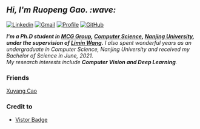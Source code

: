 <!-- Greeting -->
<h2><em> Hi, I'm Ruopeng Gao. :wave: </em></h2>

<!-- Personal Badges -->
<!-- ![sumy7](https://visitor-badge.glitch.me/badge?page_id=HELLORPG.profile)
<!-- 这部分统计仅从添加了这条语句之后，第一次访问开始计数 -->
[![Linkedin](https://img.shields.io/badge/-Ruopeng_Gao-blue?style=flat&logo=Linkedin&logoColor=white&&link=https://www.linkedin.com/in/ruopeng-gao-590500203/)](https://www.linkedin.com/in/ruopeng-gao-590500203/)
[![Gmail](https://img.shields.io/badge/-Ruopeng_Gao-c14438?style=flat&logo=Gmail&logoColor=white)](mailto:ruopenggao@gmail.com)
[![Profile](https://visitor-badge.glitch.me/badge?page_id=HELLORPG.profile&left_text=Profile%20Visitors)](https://github.com/HELLORPG)
[![GitHub](https://img.shields.io/github/followers/HELLORPG?label=follow&style=social)](https://github.com/HELLORPG)
<!-- ![](https://komarev.com/ghpvc/?username=HELLORPG&style=flat) -->


<!-- Introduction -->
<p>
  <em><strong> I'm a Ph.D student in <a href="http://mcg.nju.edu.cn/index.html">MCG Group</a>, <a href="https://cs.nju.edu.cn/">Computer Science</a>, <a href="https://www.nju.edu.cn/main.htm">Nanjing University</a>, under the supervision of <a href="https://wanglimin.github.io/">Limin Wang</a>.</strong></em> 
  <em>I also spent wonderful years as an undergraduate in Computer Science, Nanjing University and received my Bachelor of Science in June, 2021.</em>
  <br>
  <em>My research interests include <strong>Computer Vision and Deep Learning</strong>.</em>
</p>


<h3>Friends</h3>
<a href="http://www.xuyangcao.com">Xuyang Cao</a>

<h3>Credit to</h3>
<ul>
<li> <a href="https://github.com/jwenjian/visitor-badge">Vistor Badge</a>
</ul>
